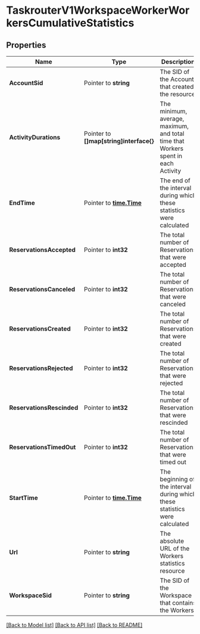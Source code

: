 # TaskrouterV1WorkspaceWorkerWorkersCumulativeStatistics

## Properties

Name | Type | Description | Notes
------------ | ------------- | ------------- | -------------
**AccountSid** | Pointer to **string** | The SID of the Account that created the resource |
**ActivityDurations** | Pointer to **[]map[string]interface{}** | The minimum, average, maximum, and total time that Workers spent in each Activity |
**EndTime** | Pointer to [**time.Time**](time.Time.md) | The end of the interval during which these statistics were calculated |
**ReservationsAccepted** | Pointer to **int32** | The total number of Reservations that were accepted |
**ReservationsCanceled** | Pointer to **int32** | The total number of Reservations that were canceled |
**ReservationsCreated** | Pointer to **int32** | The total number of Reservations that were created |
**ReservationsRejected** | Pointer to **int32** | The total number of Reservations that were rejected |
**ReservationsRescinded** | Pointer to **int32** | The total number of Reservations that were rescinded |
**ReservationsTimedOut** | Pointer to **int32** | The total number of Reservations that were timed out |
**StartTime** | Pointer to [**time.Time**](time.Time.md) | The beginning of the interval during which these statistics were calculated |
**Url** | Pointer to **string** | The absolute URL of the Workers statistics resource |
**WorkspaceSid** | Pointer to **string** | The SID of the Workspace that contains the Workers |

[[Back to Model list]](../README.md#documentation-for-models) [[Back to API list]](../README.md#documentation-for-api-endpoints) [[Back to README]](../README.md)



